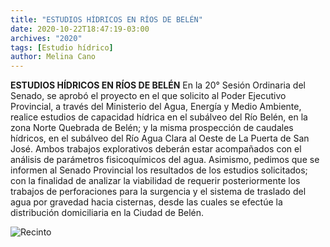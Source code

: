 ```yaml
---
title: "ESTUDIOS HÍDRICOS EN RÍOS DE BELÉN"
date: 2020-10-22T18:47:19-03:00
archives: "2020"
tags: [Estudio hídrico]
author: Melina Cano
---
```

**ESTUDIOS HÍDRICOS EN RÍOS DE BELÉN**
En la 20° Sesión Ordinaria del Senado, se aprobó el proyecto en el que solicito al Poder Ejecutivo Provincial, a través del Ministerio del Agua, Energía y Medio Ambiente,  realice estudios de capacidad hídrica en el subálveo del Río Belén, en la zona Norte Quebrada de Belén; y la misma prospección de caudales hídricos, en el subálveo del Río Agua Clara al Oeste de La Puerta de San José. Ambos trabajos explorativos deberán estar acompañados con el análisis de parámetros fisicoquímicos del agua. 
Asimismo, pedimos que se informen al Senado Provincial los resultados de los estudios solicitados; con la finalidad de analizar la viabilidad de requerir posteriormente los trabajos de perforaciones para la surgencia y el sistema de traslado del agua por gravedad hacia cisternas, desde las cuales se efectúe la distribución domiciliaria en la Ciudad de Belén.

![Recinto](/img/recinto.jpg "recinto")